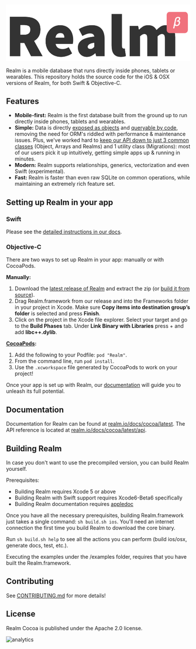 ![Realm](logo.png)

Realm is a mobile database that runs directly inside phones, tablets or wearables.
This repository holds the source code for the iOS & OSX versions of Realm, for both Swift & Objective-C.


## Features

* **Mobile-first:** Realm is the first database built from the ground up to run directly inside phones, tablets and wearables.
* **Simple:** Data is directly [exposed as objects](http://realm.io/docs/ios/latest/#models) and [queryable by code](http://realm.io/docs/ios/latest/#queries), removing the need for ORM's riddled with performance & maintenance issues. Plus, we've worked hard to [keep our API down to just 3 common classes](http://realm.io/docs/ios/latest/api/) (Object, Arrays and Realms) and 1 utility class (Migrations): most of our users pick it up intuitively, getting simple apps up & running in minutes.
* **Modern:** Realm supports relationships, generics, vectorization and even Swift (experimental).
* **Fast:** Realm is faster than even raw SQLite on common operations, while maintaining an extremely rich feature set.

## Setting up Realm in your app

### Swift

Please see the [detailed instructions in our docs](http://realm.io/docs/cocoa/latest/#swift).

### Objective-C

There are two ways to set up Realm in your app: manually or with CocoaPods.

**Manually:**

1. Download the [latest release of Realm](http://static.realm.io/downloads/ios/latest) and extract the zip (or [build it from source](#building-realm)).
2. Drag Realm.framework from our release and into the Frameworks folder in your project in Xcode.
   Make sure **Copy items into destination group’s folder** is selected and press **Finish**.
3. Click on the project in the Xcode file explorer.
   Select your target and go to the **Build Phases** tab. Under **Link Binary with Libraries** press + and add **libc++.dylib**.

**[CocoaPods](http://cocoapods.org/):**

1. Add the following to your Podfile: `pod "Realm"`.
2. From the command line, run `pod install`.
3. Use the `.xcworkspace` file generated by CocoaPods to work on your project!

Once your app is set up with Realm, our [documentation](#documentation) will guide you to unleash its full potential.

## Documentation

Documentation for Realm can be found at [realm.io/docs/cocoa/latest](http://realm.io/docs/cocoa/latest). The API reference is located at [realm.io/docs/cocoa/latest/api](http://realm.io/docs/cocoa/latest/api).

## Building Realm

In case you don't want to use the precompiled version, you can build Realm yourself.

Prerequisites:

* Building Realm requires Xcode 5 or above
* Building Realm with Swift support requires Xcode6-Beta6 specifically
* Building Realm documentation requires [appledoc](https://github.com/tomaz/appledoc)

Once you have all the necessary prerequisites, building Realm.framework just takes a single command: `sh build.sh ios`. You'll need an internet connection the first time you build Realm to download the core binary.

Run `sh build.sh help` to see all the actions you can perform (build ios/osx, generate docs, test, etc.).

Executing the examples under the /examples folder, requires that you have built the Realm.framework.

## Contributing

See [CONTRIBUTING.md](CONTRIBUTING.md) for more details!

## License

Realm Cocoa is published under the Apache 2.0 license.

![analytics](https://ga-beacon.appspot.com/UA-50247013-2/realm-cocoa/README?pixel)
